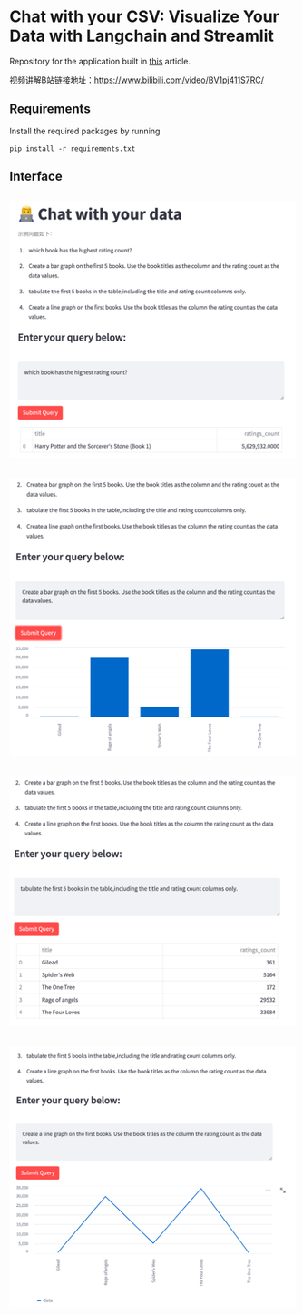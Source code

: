 # Chat with your CSV: Visualize Your Data with Langchain and Streamlit

Repository for the application built in [this](https://dev.to/ngonidzashe/chat-with-your-csv-visualize-your-data-with-langchain-and-streamlit-ej7) article.

视频讲解B站链接地址：https://www.bilibili.com/video/BV1pj411S7RC/

## Requirements

Install the required packages by running

```
pip install -r requirements.txt
```

## Interface
![interace](./images/1.png)
---
![prompt](./images/2.png)
---
![bar graph](./images/3.png)
---
![create a table](./images/4.png)
---

